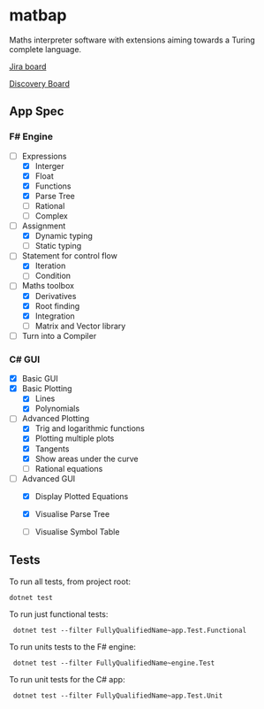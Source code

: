 # matbap

Maths interpreter software with extensions aiming towards a Turing complete language.

[Jira board](https://liamfarese.atlassian.net/jira/software/projects/AP/boards/2)


[Discovery Board](https://ueanorwich-my.sharepoint.com/:wb:/g/personal/mkq20jzu_uea_ac_uk/Efhj28AX26RPhuUebxabd_gBn3a929Ur_9FcngwqGEKR4w?e=GFHg0L)

## App Spec
### F# Engine
- [ ] Expressions
  - [x] Interger
  - [x] Float
  - [x] Functions
  - [x] Parse Tree
  - [ ] Rational
  - [ ] Complex
- [ ] Assignment
  - [x] Dynamic typing
  - [ ] Static typing
- [ ] Statement for control flow
  - [x] Iteration
  - [ ] Condition
- [ ] Maths toolbox
   - [x] Derivatives
   - [x] Root finding
   - [x] Integration
   - [ ] Matrix and Vector library
- [ ] Turn into a Compiler

### C# GUI
- [x] Basic GUI
- [x] Basic Plotting
  - [x] Lines
  - [x] Polynomials
- [ ] Advanced Plotting
  - [x] Trig and logarithmic functions
  - [x] Plotting multiple plots
  - [x] Tangents
  - [x] Show areas under the curve
  - [ ] Rational equations
- [ ] Advanced GUI
  - [x] Display Plotted Equations
  - [x] Visualise Parse Tree
  - [ ] Visualise Symbol Table



## Tests
To run all tests, from project root:
```
dotnet test
```

To run just functional tests:
```
 dotnet test --filter FullyQualifiedName~app.Test.Functional
```

To run units tests to the F# engine:
```
 dotnet test --filter FullyQualifiedName~engine.Test
```

To run unit tests for the C# app:
```
 dotnet test --filter FullyQualifiedName~app.Test.Unit
```
